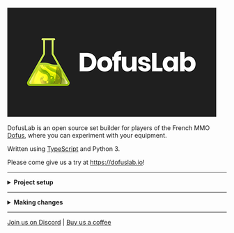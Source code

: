 ![DofusLab](dofuslab-logo.png?raw=true 'DofusLab')

DofusLab is an open source set builder for players of the French MMO [Dofus](https://www.dofus.com/), where you can experiment with your equipment.

Written using [TypeScript](https://www.typescriptlang.org/) and Python 3.

Please come give us a try at https://dofuslab.io!

---

<details><summary><b>Project setup</b></summary>
<p>

## Initial

#### Setup testing URL and env files

```bash
$ sudo echo '127.0.0.1       dev.localhost' >> /etc/hosts
$ cp client/.env.dist client/.env && cp server/.env.dist server/.env
```

## Backend

#### Start postgres and redis

```bash
$ postgres -D /usr/local/var/postgres
$ redis-server
```

#### Alternative: Start postgres and redis with [Homebrew](https://github.com/Homebrew/brew)

```bash
$ brew services start postgresql; brew services start redis
```

#### Create database

```bash
$ psql
$ CREATE DATABASE dofuslab;
$ \c dofuslab
$ CREATE EXTENSION IF NOT EXISTS "uuid-ossp";
$ exit
```

Replace `[USER]` with your postgres username.

```bash
$ sed -i '' 's/postgres:password/[USER]:password/g' server/.env
```

#### Start a virtual environment

```bash
$ python3 -m venv venv
$ source venv/bin/activate
```

#### Install dependencies

```bash
$ cd server
$ pip install -r requirements.txt
```

#### Fill database with initial content

```bash
flask db upgrade
python -m oneoff.database_setup
python -m oneoff.update_image_urls
```

#### Run the server

```bash
$ flask run
```

## Frontend

#### Install root dependencies

```bash
$ yarn
```

#### Install dependencies

```bash
$ cd client
$ yarn
```

#### Run the app

```bash
$ yarn dev
```

Open http://dev.localhost:3000/ and test away!

</p>
</details>

---

<details><summary><b>Making changes</b></summary>
<p>

## Update database schema

After making changes to the database schema (e.g. `server/app/database/model_*.py`) generate a new migration.

```bash
$ cd server
$ flask db migrate
```

Check the newly generated migration and make any necessary changes with your preferred text editor (vim, nano, emacs, [Visual Studio Code](https://code.visualstudio.com/docs/editor/command-line), etc)

```bash
$ vim server/app/migrations/versions/[SOME_HASH].py
```

Apply your new migration.

```bash
$ flask db upgrade
```

## Generate TypeScript types from GraphQL schema

After making any changes to GraphQL queries or mutations (`client/graphql/*`), or the GraphQL schema (`server/app/schema.py`), generate TypeScript types.

```bash
$ cd client/
$ yarn apollo-codegen
```

## i18n

To add any new user-facing strings client-side, add the key in the EN locale files first (`/client/public/static/locales/en/*`).

#### Merge the new key into the other locales

```bash
$ cd client/
$ yarn sync-i18n
```

When adding any user-facing strings in the backend, update all the `messages.po` files with the new strings.

```bash
$ cd server/
$ make update-translations
```

Check the translations and make any necessary changes with your preferred text editor, then compile the translations.

```bash
$ make compile-translations
```

## Add server-side dependencies (pip install)

Run `make freeze` to update requirements.txt (https://stackoverflow.com/questions/39577984/what-is-pkg-resources-0-0-0-in-output-of-pip-freeze-command)

</p>
</details>

---

[Join us on Discord](https://discord.gg/S4TvSfa) | [Buy us a coffee](https://www.buymeacoffee.com/dofuslab)
